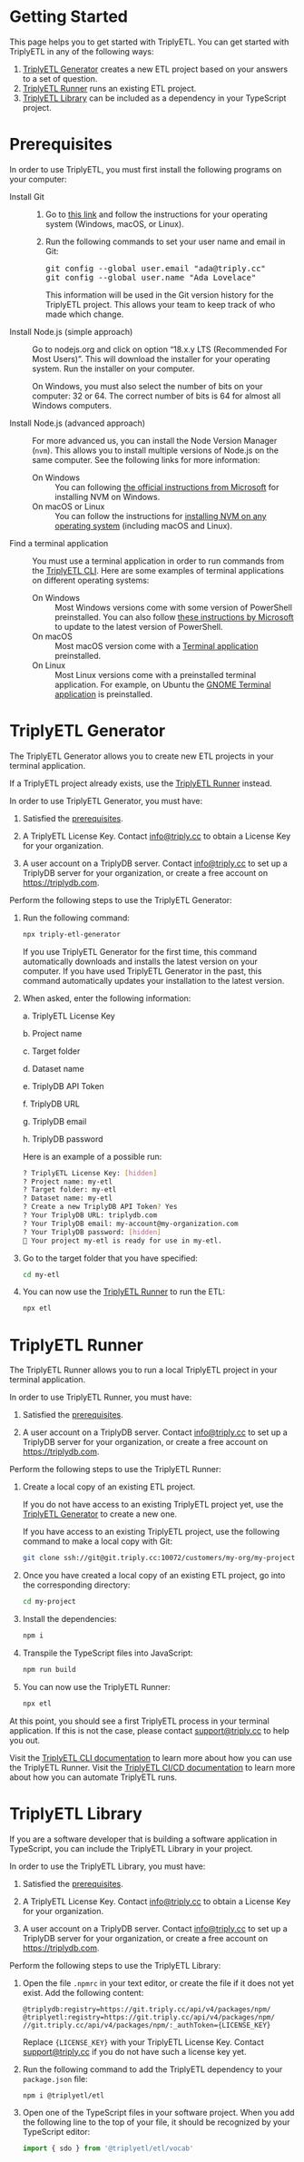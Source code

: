 # Getting Started

This page helps you to get started with TriplyETL. You can get started with TriplyETL in any of the following ways:

1. [TriplyETL Generator](#triplyetl-generator) creates a new ETL project based on your answers to a set of question.
2. [TriplyETL Runner](#triplyetl-runner) runs an existing ETL project.
3. [TriplyETL Library](#triplyetl-library) can be included as a dependency in your TypeScript project.



# Prerequisites 

In order to use TriplyETL, you must first install the following programs on your computer:

<dl>
  <dt>Install Git</dt>
  <dd>
    <ol>
      <li>
        <p>Go to <a href="https://github.com/git-guides/install-git" target="_blank">this link</a> and follow the instructions for your operating system (Windows, macOS, or Linux).</p>
      </li>
      <li>
        <p>Run the following commands to set your user name and email in Git:</p>
        <pre>git config --global user.email "ada@triply.cc"
git config --global user.name "Ada Lovelace"</pre>
        <p>This information will be used in the Git version history for the TriplyETL project. This allows your team to keep track of who made which change.</p>
      </li>
    </ol>
  </dd>
  <dt>Install Node.js (simple approach)</dt>
  <dd>
    <p>Go to <href="https://nodejs.org" target="_blank">nodejs.org</a> and click on option “18.x.y LTS (Recommended For Most Users)”. This will download the installer for your operating system. Run the installer on your computer.</p>
    <p>On Windows, you must also select the number of bits on your computer: 32 or 64. The correct number of bits is 64 for almost all Windows computers.</p>
  </dd>
  <dt>Install Node.js (advanced approach)</dt>
  <dd>
    <p>For more advanced us, you can install the Node Version Manager (<code>nvm</code>). This allows you to install multiple versions of Node.js on the same computer. See the following links for more information:</p>
    <dl>
      <dt>On Windows</dt>
      <dd>You can following <a href="https://learn.microsoft.com/en-us/windows/dev-environment/javascript/nodejs-on-windows#install-nvm-windows-nodejs-and-npm" target="_blank">the official instructions from Microsoft</a> for installing NVM on Windows.</dd>
      <dt>On macOS or Linux</dt>
      <dd>You can follow the instructions for <a href="https://docs.npmjs.com/downloading-and-installing-node-js-and-npm#using-a-node-version-manager-to-install-nodejs-and-npm" target="_blank">installing NVM on any operating system</a> (including macOS and Linux).</dd>
    </dl>
  </dd>
  <dt>Find a terminal application</dt>
  <dd>
    <p>You must use a terminal application in order to run commands from the <a href="https://triply.cc/docs/triply-etl/cli/">TriplyETL CLI</a>. Here are some examples of terminal applications on different operating systems:</p>
    <dl>
      <dt>On Windows</dt>
      <dd>Most Windows versions come with some version of PowerShell preinstalled. You can also follow <a href="https://learn.microsoft.com/en-us/powershell/scripting/install/installing-powershell-on-windows?view=powershell-7.3#install-powershell-using-winget-recommended" target="_blank">these instructions by Microsoft</a> to update to the latest version of PowerShell.</dd>
      <dt>On macOS</dt>
      <dd>Most macOS version come with a <a href="https://support.apple.com/guide/terminal/open-or-quit-terminal-apd5265185d-f365-44cb-8b09-71a064a42125/mac" target="_blank">Terminal application</a> preinstalled.</dd>
      <dt>On Linux</dt>
      <dd>Most Linux versions come with a preinstalled terminal application. For example, on Ubuntu the <a href="https://help.gnome.org/users/gnome-terminal/stable/" target="_blank">GNOME Terminal application</a> is preinstalled.</dd>
    </dl>
  </dd>
</dl>



# TriplyETL Generator <!-- {#generator} -->

The TriplyETL Generator allows you to create new ETL projects in your terminal application.

If a TriplyETL project already exists, use the [TriplyETL Runner](/triply-etl/cli/#triplyetl-runner) instead.

In order to use TriplyETL Generator, you must have:

1. Satisfied the [prerequisites](#prerequisites).

2. A TriplyETL License Key. Contact [info@triply.cc](mailto:info@triply.cc) to obtain a License Key for your organization.

3. A user account on a TriplyDB server. Contact [info@triply.cc](mailto:info@triply.cc) to set up a TriplyDB server for your organization, or create a free account on <https://triplydb.com>.

Perform the following steps to use the TriplyETL Generator:

1. Run the following command:

   ```sh
   npx triply-etl-generator
   ```

   If you use TriplyETL Generator for the first time, this command automatically downloads and installs the latest version on your computer. If you have used TriplyETL Generator in the past, this command automatically updates your installation to the latest version.

2. When asked, enter the following information:

      a. TriplyETL License Key

      b. Project name

      c. Target folder

      d. Dataset name

      e. TriplyDB API Token

      f. TriplyDB URL

      g. TriplyDB email

      h. TriplyDB password

    Here is an example of a possible run:

    ```sh
    ? TriplyETL License Key: [hidden]
    ? Project name: my-etl
    ? Target folder: my-etl
    ? Dataset name: my-etl
    ? Create a new TriplyDB API Token? Yes
    ? Your TriplyDB URL: triplydb.com
    ? Your TriplyDB email: my-account@my-organization.com
    ? Your TriplyDB password: [hidden]
    🏁 Your project my-etl is ready for use in my-etl.
    ```

3. Go to the target folder that you have specified:

   ```sh
   cd my-etl
   ```

4. You can now use the [TriplyETL Runner](/triply-etl/cli#triplyetl-runner) to run the ETL:

   ```sh
   npx etl
   ```



# TriplyETL Runner <!-- {#runner} -->

The TriplyETL Runner allows you to run a local TriplyETL project in your terminal application.

In order to use TriplyETL Runner, you must have:

1. Satisfied the [prerequisites](#prerequisites).

2. A user account on a TriplyDB server. Contact [info@triply.cc](mailto:info@triply.cc) to set up a TriplyDB server for your organization, or create a free account on <https://triplydb.com>.

Perform the following steps to use the TriplyETL Runner:

1. Create a local copy of an existing ETL project.

   If you do not have access to an existing TriplyETL project yet, use the [TriplyETL Generator](#triplyetl-generator) to create a new one.

   If you have access to an existing TriplyETL project, use the following command to make a local copy with Git:

   ```sh
   git clone ssh://git@git.triply.cc:10072/customers/my-org/my-project.git
   ```

2. Once you have created a local copy of an existing ETL project, go into the corresponding directory:

   ```sh
   cd my-project
   ```

3. Install the dependencies:

   ```sh
   npm i
   ```

4. Transpile the TypeScript files into JavaScript:

   ```sh
   npm run build
   ```

5. You can now use the TriplyETL Runner:

   ```sh
   npx etl
   ```

At this point, you should see a first TriplyETL process in your terminal application. If this is not the case, please contact [support@triply.cc](mailto:support@triply.cc) to help you out.

Visit the [TriplyETL CLI documentation](/triply-etl/cli#triplyetl-runner) to learn more about how you can use the TriplyETL Runner. Visit the [TriplyETL CI/CD documentation](/docs/triply-etl/maintenance#cicd) to learn more about how you can automate TriplyETL runs.



# TriplyETL Library <!-- {#library} -->

If you are a software developer that is building a software application in TypeScript, you can include the TriplyETL Library in your project.

In order to use the TriplyETL Library, you must have:

1. Satisfied the [prerequisites](#prerequisites).

2. A TriplyETL License Key. Contact [info@triply.cc](mailto:info@triply.cc) to obtain a License Key for your organization.

3. A user account on a TriplyDB server. Contact [info@triply.cc](mailto:info@triply.cc) to set up a TriplyDB server for your organization, or create a free account on <https://triplydb.com>.

Perform the following steps to use the TriplyETL Library:

1. Open the file `.npmrc` in your text editor, or create the file if it does not yet exist. Add the following content:

   ```
   @triplydb:registry=https://git.triply.cc/api/v4/packages/npm/
   @triplyetl:registry=https://git.triply.cc/api/v4/packages/npm/
   //git.triply.cc/api/v4/packages/npm/:_authToken={LICENSE_KEY}
   ```

   Replace `{LICENSE_KEY}` with your TriplyETL License Key. Contact [support@triply.cc](mailto:support@triply.cc) if you do not have such a license key yet.

  2. Run the following command to add the TriplyETL dependency to your `package.json` file:

     ```sh
     npm i @triplyetl/etl
     ```

  3. Open one of the TypeScript files in your software project. When you add the following line to the top of your file, it should be recognized by your TypeScript editor:

     ```ts
     import { sdo } from '@triplyetl/etl/vocab'
     ```
